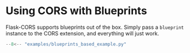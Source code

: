 # Using CORS with Blueprints

Flask-CORS supports blueprints out of the box. Simply pass a `blueprint` instance to the CORS extension, and everything will just work.

```py
--8<-- "examples/blueprints_based_example.py"
```
